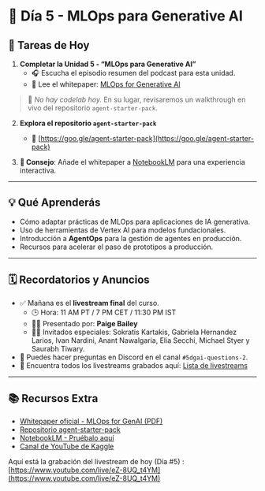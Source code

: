 # 📅 Día 5 - MLOps para Generative AI

## 🎒 Tareas de Hoy

1. **Completar la Unidad 5 - “MLOps para Generative AI”**
   - 🎧 Escucha el episodio resumen del podcast para esta unidad.
   - 📄 Lee el whitepaper: [MLOps for Generative AI](https://cloud.google.com/vertex-ai/docs/generative-ai/agentops/mlops-for-genai)

> 🧠 *No hay codelab hoy.* En su lugar, revisaremos un walkthrough en vivo del repositorio `agent-starter-pack`.

2. **Explora el repositorio `agent-starter-pack`**
   - 🔗 [https://goo.gle/agent-starter-pack](https://goo.gle/agent-starter-pack)

3. **💬 Consejo**: Añade el whitepaper a [NotebookLM](https://notebooklm.google.com/) para una experiencia interactiva.

---

## 💡 Qué Aprenderás

- Cómo adaptar prácticas de MLOps para aplicaciones de IA generativa.
- Uso de herramientas de Vertex AI para modelos fundacionales.
- Introducción a **AgentOps** para la gestión de agentes en producción.
- Recursos para acelerar el paso de prototipos a producción.

---

## 🗓️ Recordatorios y Anuncios

- ✅ Mañana es el **livestream final** del curso.
  - 🕒 Hora: 11 AM PT / 7 PM CET / 11:30 PM IST
  - 👩‍🏫 Presentado por: **Paige Bailey**
  - 🧑‍💻 Invitados especiales: Sokratis Kartakis, Gabriela Hernandez Larios, Ivan Nardini, Anant Nawalgaria, Elia Secchi, Michael Styer y Saurabh Tiwary.
- 📍 Puedes hacer preguntas en Discord en el canal `#5dgai-questions-2`.
- 🎥 Encuentra todos los livestreams grabados aquí: [Lista de livestreams](https://www.youtube.com/c/kaggle/live)

---

## 📚 Recursos Extra

- [Whitepaper oficial - MLOps for GenAI (PDF)](https://cloud.google.com/vertex-ai/docs/generative-ai/agentops/mlops-for-genai)
- [Repositorio agent-starter-pack](https://goo.gle/agent-starter-pack)
- [NotebookLM - Pruébalo aquí](https://notebooklm.google.com/)
- [Canal de YouTube de Kaggle](https://www.youtube.com/c/kaggle/live)

Aquí está la grabación del livestream de hoy (Día #5) : [https://www.youtube.com/live/eZ-8UQ_t4YM](https://www.youtube.com/live/eZ-8UQ_t4YM)